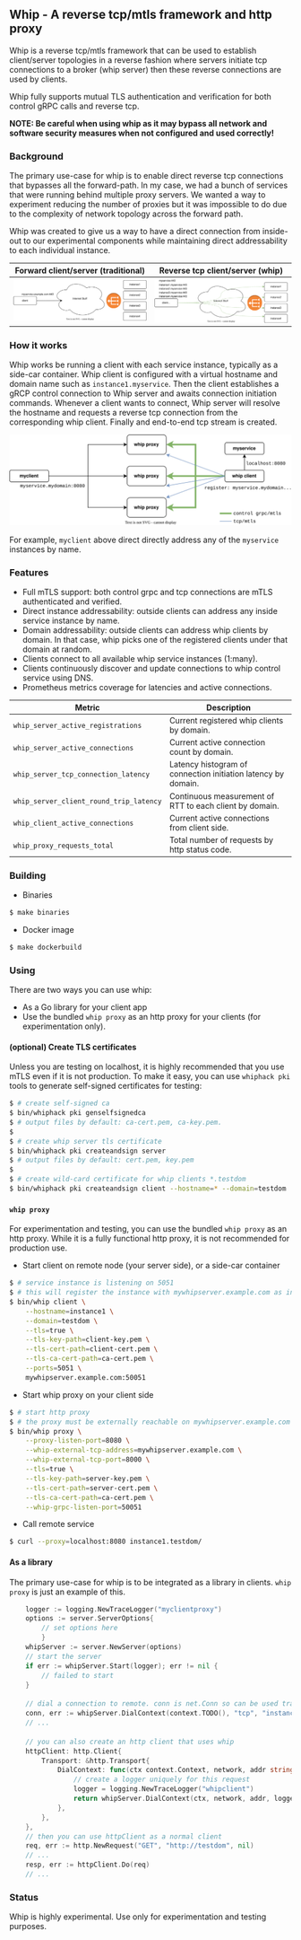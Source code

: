 Whip - A reverse tcp/mtls framework and http proxy
---

Whip is a reverse tcp/mtls framework that can be used to establish client/server topologies in a reverse fashion where servers initiate tcp connections to a broker (whip server) then these reverse connections are used by clients.

Whip fully supports mutual TLS authentication and verification for both control gRPC calls and reverse tcp.

**NOTE: Be careful when using whip as it may bypass all network and software security measures when not configured and used correctly!**

### Background

The primary use-case for whip is to enable direct reverse tcp connections that bypasses all the forward-path. In my case, we had a bunch of services that were running behind multiple proxy servers. We wanted a way to experiment reducing the number of proxies but it was impossible to do due to the complexity of network topology across the forward path.

Whip was created to give us a way to have a direct connection from inside-out to our experimental components while maintaining direct addressability to each individual instance.

|Forward client/server (traditional)|Reverse tcp client/server (whip)|
|-|-|
|![forward](docs/images/instances-forward.svg)|![forward](docs/images/instances-reverse.svg)|

### How it works
Whip works be running a client with each service instance, typically as a side-car container. Whip client is configured with a virtual hostname and domain name such as `instance1.myservice`. Then the client establishes a gRCP control connection to Whip server and awaits connection initiation commands. Whenever a client wants to connect, Whip server will resolve the hostname and requests a reverse tcp connection from the corresponding whip client. Finally and end-to-end tcp stream is created.

![diagram](docs/images/whip.svg)

For example, `myclient` above direct directly address any of the `myservice` instances by name.

### Features

* Full mTLS support: both control grpc and tcp connections are mTLS authenticated and verified.
* Direct instance addressability: outside clients can address any inside service instance by name.
* Domain addressability: outside clients can address whip clients by domain. In that case, whip picks one of the registered clients under that domain at random.
* Clients connect to all available whip service instances (1:many).
* Clients continuously discover and update connections to whip control service using DNS.
* Prometheus metrics coverage for latencies and active connections.

|Metric|Description|
|-|-|
|`whip_server_active_registrations`|Current registered whip clients by domain.|
|`whip_server_active_connections`|Current active connection count by domain.|
|`whip_server_tcp_connection_latency`|Latency histogram of connection initiation latency by domain.|
|`whip_server_client_round_trip_latency`|Continuous measurement of RTT to each client by domain.|
|`whip_client_active_connections`|Current active connections from client side.|
|`whip_proxy_requests_total`|Total number of requests by http status code.|

### Building

* Binaries

```bash
$ make binaries
```

* Docker image

```bash
$ make dockerbuild
```

### Using

There are two ways you can use whip:
* As a Go library for your client app
* Use the bundled `whip proxy` as an http proxy for your clients (for experimentation only).

#### (optional) Create TLS certificates

Unless you are testing on localhost, it is highly recommended that you use mTLS even if it is not production. To make it easy, you can use `whiphack pki` tools to generate self-signed certificates for testing:
```bash
$ # create self-signed ca
$ bin/whiphack pki genselfsignedca
$ # output files by default: ca-cert.pem, ca-key.pem.
$
$ # create whip server tls certificate
$ bin/whiphack pki createandsign server
$ # output files by default: cert.pem, key.pem
$
$ # create wild-card certificate for whip clients *.testdom
$ bin/whiphack pki createandsign client --hostname=* --domain=testdom
```

#### `whip proxy`

For experimentation and testing, you can use the bundled `whip proxy` as an http proxy. While it is a fully functional http proxy, it is not recommended for production use.

* Start client on remote node (your server side), or a side-car container
```bash
$ # service instance is listening on 5051
$ # this will register the instance with mywhipserver.example.com as instance1.testdom
$ bin/whip client \
    --hostname=instance1 \
    --domain=testdom \
    --tls=true \
    --tls-key-path=client-key.pem \
    --tls-cert-path=client-cert.pem \
    --tls-ca-cert-path=ca-cert.pem \
    --ports=5051 \
    mywhipserver.example.com:50051
```

* Start whip proxy on your client side
```bash
$ # start http proxy
$ # the proxy must be externally reachable on mywhipserver.example.com ports 8000 (tcp) and 50051 (grpc)
$ bin/whip proxy \
    --proxy-listen-port=8080 \
    --whip-external-tcp-address=mywhipserver.example.com \
    --whip-external-tcp-port=8000 \
    --tls=true \
    --tls-key-path=server-key.pem \
    --tls-cert-path=server-cert.pem \
    --tls-ca-cert-path=ca-cert.pem \
    --whip-grpc-listen-port=50051
```

* Call remote service
```bash
$ curl --proxy=localhost:8080 instance1.testdom/
```

#### As a library

The primary use-case for whip is to be integrated as a library in clients. `whip proxy` is just an example of this.

```Go
    logger := logging.NewTraceLogger("myclientproxy")
    options := server.ServerOptions{
        // set options here
        }
    whipServer := server.NewServer(options)
    // start the server
    if err := whipServer.Start(logger); err != nil {
        // failed to start
    }

    // dial a connection to remote. conn is net.Conn so can be used transparently
    conn, err := whipServer.DialContext(context.TODO(), "tcp", "instance1.testdom")
    // ...

    // you can also create an http client that uses whip
    httpClient: http.Client{
        Transport: &http.Transport{
            DialContext: func(ctx context.Context, network, addr string) (net.Conn, error) {
                // create a logger uniquely for this request
                logger = logging.NewTraceLogger("whipclient")
                return whipServer.DialContext(ctx, network, addr, logger)
            },
        },
    },
    // then you can use httpClient as a normal client
    req, err := http.NewRequest("GET", "http://testdom", nil)
    // ...
    resp, err := httpClient.Do(req)
    // ...
```

### Status
Whip is highly experimental. Use only for experimentation and testing purposes.

